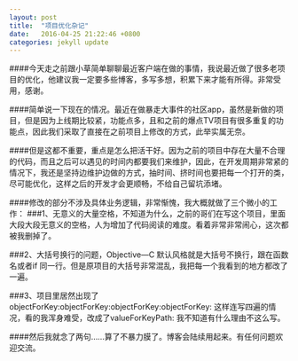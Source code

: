```yaml
---
layout: post
title:  "项目优化杂记"
date:   2016-04-25 21:22:46 +0800
categories: jekyll update
---
```


####今天走之前跟小草简单聊聊最近客户端在做的事情，我说最近做了很多老项目的优化，他建议我一定要多些博客，多写多想，积累下来才能有所得。非常受用，感谢。

####简单说一下现在的情况。最近在做暴走大事件的社区app，虽然是新做的项目，但是因为上线期比较紧，功能点多，且和之前的爆点TV项目有很多重复的功能点，因此我们采取了直接在之前项目上修改的方式，此举实属无奈。

####但是这都不重要，重点是怎么把活干好。因为之前的项目中存在大量不合理的代码，而且之后可以遇见的时间内都要我们来维护，因此，在开发周期非常紧的情况下，我还是坚持边维护边做的方式，抽时间、挤时间也要把每一个打开的类，尽可能优化，这样之后的开发才会更顺畅，不给自己留坑添堵。

####修改的部分不涉及具体业务逻辑，非常惭愧，我大概就做了三个微小的工作：
###1、无意义的大量空格，不知道为什么，之前的哥们在写这个项目，里面大段大段无意义的空格，人为增加了代码阅读的难度。看着非常非常闹心，这次都被我删掉了。

###2、大括号换行的问题，Objective—C 默认风格就是大括号不换行，跟在函数名或者if 同一行。但是原项目的大括号非常混乱，我把每一个我看到的地方都改了一遍。

###3、项目里居然出现了objectForKey:objectForKey:objectForKey:objectForKey: 这样连写四遍的情况，看的我浑身难受，改成了valueForKeyPath: 我不知道有什么理由不这么写。

####然后我就念了两句……算了不暴力膜了。博客会陆续用起来。有任何问题欢迎交流。
